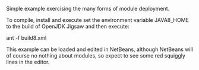 Simple example exercising the many forms of module deployment.

To compile, install and execute set the environment variable JAVA8_HOME to
the build of OpenJDK Jigsaw and then execute:

  ant -f build8.xml

This example can be loaded and edited in NetBeans, although NetBeans will
of course no nothing about modules, so expect to see some red squiggly lines
in the editor.

